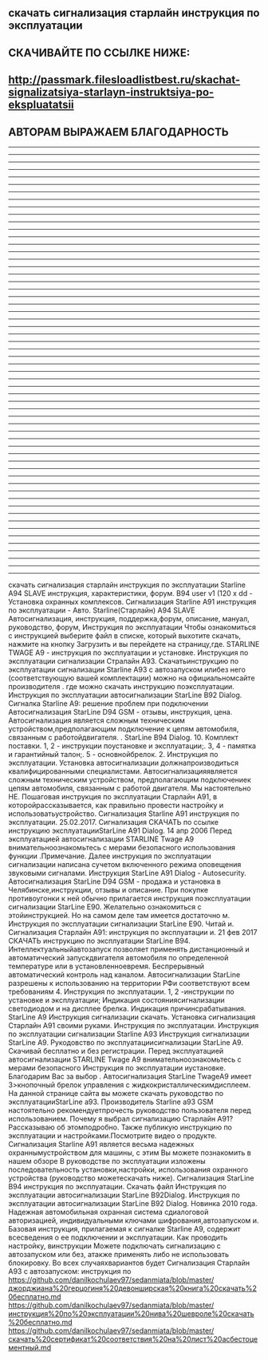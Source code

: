скачать сигнализация старлайн инструкция по эксплуатации
--------------------------------------------------
СКАЧИВАЙТЕ ПО ССЫЛКЕ НИЖЕ:
--------------------------------------------------
http://passmark.filesloadlistbest.ru/skachat-signalizatsiya-starlayn-instruktsiya-po-ekspluatatsii
--------------------------------------------------
АВТОРАМ ВЫРАЖАЕМ БЛАГОДАРНОСТЬ
--------------------------------------------------
--------------------------------------------------
--------------------------------------------------
--------------------------------------------------
--------------------------------------------------
--------------------------------------------------
--------------------------------------------------
--------------------------------------------------
--------------------------------------------------
--------------------------------------------------
--------------------------------------------------
--------------------------------------------------
--------------------------------------------------
--------------------------------------------------
--------------------------------------------------
--------------------------------------------------
--------------------------------------------------
--------------------------------------------------
--------------------------------------------------
--------------------------------------------------
--------------------------------------------------
--------------------------------------------------
--------------------------------------------------
--------------------------------------------------
--------------------------------------------------
--------------------------------------------------
--------------------------------------------------
--------------------------------------------------
--------------------------------------------------
--------------------------------------------------
--------------------------------------------------
--------------------------------------------------
--------------------------------------------------
--------------------------------------------------
--------------------------------------------------
--------------------------------------------------
--------------------------------------------------
--------------------------------------------------
--------------------------------------------------
--------------------------------------------------
--------------------------------------------------
--------------------------------------------------
--------------------------------------------------
--------------------------------------------------
--------------------------------------------------
--------------------------------------------------
--------------------------------------------------
--------------------------------------------------
--------------------------------------------------
--------------------------------------------------
--------------------------------------------------
--------------------------------------------------
--------------------------------------------------
--------------------------------------------------
--------------------------------------------------
--------------------------------------------------
--------------------------------------------------
--------------------------------------------------
--------------------------------------------------
скачать сигнализация старлайн инструкция по эксплуатации Starline A94 SLAVE инструкция, характеристики, форум. B94 user v1 (120 x dd - Установка охранных комплексов. Сигнализация Starline A91 инструкция по эксплуатации - Авто. Starline(Старлайн) A94 SLAVE Автосигнализация, инструкция, поддержка,форум, описание, мануал, руководство, форум, Инструкция по эксплуатации Чтобы ознакомиться с инструкцией выберите файл в списке, который выхотите скачать, нажмите на кнопку Загрузить и вы перейдете на страницу,где. STARLINE TWAGE A9 - инструкция по эксплуатации и установке. Инструкция по эксплуатации сигнализации Стралайн А93. Скачатьинструкцию по эксплуатации сигнализации Starline A93 с автозапуском илибез него (соответствующую вашей комплектации) можно на официальномсайте производителя  . где можно скачать инструкцию поэксплуатации. Инструкция по эксплуатации автосигнализации StarLine B92 Dialog. Сигналка Starline A9: решение проблем при подключении
Автосигнализация StarLine D94 GSM - отзывы, инструкция, цена. Автосигнализация является сложным техническим устройством,предполагающим подключение к цепям автомобиля, связанным с работойдвигателя. . StarLine B94 Dialog. 10. Комплект поставки. 1, 2 - инструкции поустановке и эксплуатации;. 3, 4 - памятка и гарантийный талон;. 5 - основнойбрелок. 2. Инструкция по эксплуатации. Установка автосигнализации должнапроизводиться квалифицированными специалистами. Автосигнализацияявляется сложным техническим устройством, предполагающим подключениек цепям автомобиля, связанным с работой двигателя. Мы настоятельно НЕ. Пошаговая инструкция по эксплуатации Старлайн А91, в которойрассказывается, как правильно провести настройку и использоватьустройство.  Сигнализация Starline A91 инструкция по эксплуатации. 25.02.2017. Сигнализация  СКАЧАТЬ по ссылке инструкцию эксплуатацииStarLine A91 Dialog. 14 апр 2006  Перед эксплуатацией автосигнализации STARLINE Twage A9 внимательноознакомьтесь с мерами безопасного использования функции .Примечание. Далее инструкция по эксплуатации сигнализации написана сучетом включенного режима оповещения звуковыми сигналами. Инструкция StarLine A91 Dialog - Autosecurity. Автосигнализация StarLine D94 GSM - продажа и установка в Челябинске,инструкции, отзывы и описание. При покупке противоугонки к ней обычно прилагается инструкция поэксплуатации сигнализации StarLine E90. Желательно ознакомиться с этойинструкцией. Но на самом деле там имеется достаточно м.
Инструкция по эксплуатации сигнализации StarLine E90. Читай и. Сигнализация Старлайн А91: инструкция по эксплуатации и. 21 фев 2017  СКАЧАТЬ инструкцию по эксплуатации StarLine B94. Интеллектуальныйавтозапуск позволяет применять дистанционный и автоматический запускдвигателя автомобиля по определенной температуре или в установленноевремя. Беспрерывный автоматический контроль над каналом. Автосигнализации StarLine разрешены к использованию на территории РФи соответствуют всем требованиям  4. Инструкция по эксплуатации. 1, 2 -инструкции по установке и эксплуатации;  Индикация состояниясигнализации светодиодом и на дисплее брелка.  Индикация причинсрабатывания. StarLine A9  Инструкция сигнализации скачать. Установка сигнализация Старлайн А91  своими руками. Инструкция по эксплуатации. Инструкция по эксплуатации сигнализации Starline A93
Инструкция сигнализации StarLine A9. Рукодовство по эксплуатациисигнализации StarLine A9. Скачивай бесплатно и без регистрации. Перед эксплуатацией автосигнализации STARLINE Twage A9 внимательноознакомьтесь с мерами безопасного  Инструкция по эксплуатации иустановке. Благодарим Вас за выбор . Автосигнализация StarLine TwageА9 имеет 3>кнопочный брелок управления с жидкокристаллическимдисплеем. На данной странице сайта вы можете скачать руководство по эксплуатацииStarLine a93. Производитель Starline a93 GSM настоятельно рекомендуетпрочесть руководство пользователя перед использованием. Почему я выбрал сигнализацию Старлайн А91? Рассказываю об этомподробно. Также публикую инструкцию по эксплуатации и настройками.Посмотрите видео о продукте. Сигнализация Starline A91 является весьма надежных охраннымустройством для машины, с этим Вы можете познакомить в нашем обзоре В руководстве по эксплуатации изложены последовательность установки,настройки, использования охранного устройства (руководство можетескачать ниже). Сигнализация StarLine B94 инструкция по эксплуатации. Скачать файл Инструкция по эксплуатации автосигнализации StarLine B92Dialog. Инструкция по эксплуатации автосигнализации StarLine B92 Dialog. Новинка 2010 года. Надежная автомобильная охранная система сдиалоговой авторизацией, индивидуальными ключами шифрования,автозапуском и. Базовая инструкция, прилагаемая к сигналке Starline A9, содержит всесведения о ее подключении и эксплуатации. Как проводить настройку, винструкции  Можете подключать сигнализацию с автозапуском или без, атакже применять либо не использовать блокировку. Во всех случаяхвариантов будет
Сигнализация Старлайн А93 с автозапуском: инструкция по
https://github.com/danilkochulaev97/sedanmiata/blob/master/джорджиана%20герцогиня%20девонширская%20книга%20скачать%20бесплатно.md
https://github.com/danilkochulaev97/sedanmiata/blob/master/инструкция%20по%20эксплуатации%20нива%20шевроле%20скачать%20бесплатно.md
https://github.com/danilkochulaev97/sedanmiata/blob/master/скачать%20сертификат%20соответствия%20на%20лист%20асбестоцементный.md